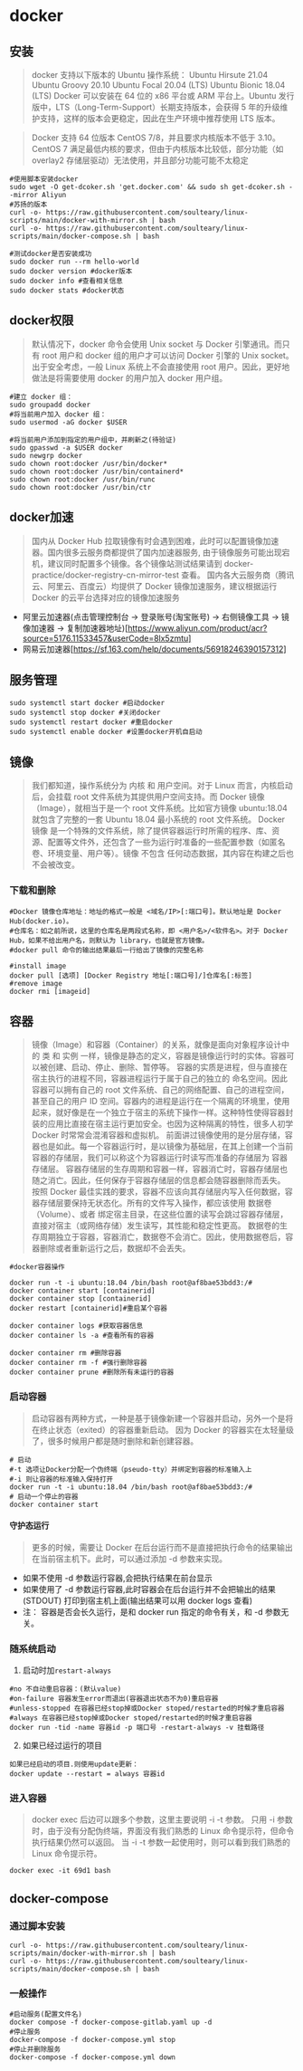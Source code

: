 # docker

## 安装

>docker 支持以下版本的 Ubuntu 操作系统：
Ubuntu Hirsute 21.04
Ubuntu Groovy 20.10
Ubuntu Focal 20.04 (LTS)
Ubuntu Bionic 18.04 (LTS)
Docker 可以安装在 64 位的 x86 平台或 ARM 平台上。Ubuntu 发行版中，LTS（Long-Term-Support）长期支持版本，会获得 5 年的升级维护支持，这样的版本会更稳定，因此在生产环境中推荐使用 LTS 版本。

> Docker 支持 64 位版本 CentOS 7/8，并且要求内核版本不低于 3.10。 CentOS 7 满足最低内核的要求，但由于内核版本比较低，部分功能（如 overlay2 存储层驱动）无法使用，并且部分功能可能不太稳定

```shell
#使用脚本安装docker
sudo wget -O get-dcoker.sh 'get.docker.com' && sudo sh get-dcoker.sh --mirror Aliyun
#苏扬的版本
curl -o- https://raw.githubusercontent.com/soulteary/linux-scripts/main/docker-with-mirror.sh | bash
curl -o- https://raw.githubusercontent.com/soulteary/linux-scripts/main/docker-compose.sh | bash

#测试docker是否安装成功
sudo docker run --rm hello-world
sudo docker version #docker版本
sudo docker info #查看相关信息
sudo docker stats #docker状态
```

## docker权限
>默认情况下，docker 命令会使用 Unix socket 与 Docker 引擎通讯。而只有 root 用户和 docker 组的用户才可以访问 Docker 引擎的 Unix socket。出于安全考虑，一般 Linux 系统上不会直接使用 root 用户。因此，更好地做法是将需要使用 docker 的用户加入 docker 用户组。
```shell
#建立 docker 组：
sudo groupadd docker
#将当前用户加入 docker 组：
sudo usermod -aG docker $USER

#将当前用户添加到指定的用户组中，并刷新之(待验证)
sudo gpasswd -a $USER docker 
sudo newgrp docker
sudo chown root:docker /usr/bin/docker*
sudo chown root:docker /usr/bin/containerd*
sudo chown root:docker /usr/bin/runc
sudo chown root:docker /usr/bin/ctr

```


## docker加速
> 国内从 Docker Hub 拉取镜像有时会遇到困难，此时可以配置镜像加速器。国内很多云服务商都提供了国内加速器服务,
由于镜像服务可能出现宕机，建议同时配置多个镜像。各个镜像站测试结果请到 docker-practice/docker-registry-cn-mirror-test 查看。
国内各大云服务商（腾讯云、阿里云、百度云）均提供了 Docker 镜像加速服务，建议根据运行 Docker 的云平台选择对应的镜像加速服务

* 阿里云加速器(点击管理控制台 -> 登录账号(淘宝账号) -> 右侧镜像工具 -> 镜像加速器 -> 复制加速器地址)[https://www.aliyun.com/product/acr?source=5176.11533457&userCode=8lx5zmtu]   
* 网易云加速器[https://sf.163.com/help/documents/56918246390157312]   


## 服务管理 
```shell
sudo systemctl start docker #启动docker
sudo systemctl stop docker #关闭docker
sudo systemctl restart docker #重启docker
sudo systemctl enable docker #设置docker开机自启动
```

## 镜像
>我们都知道，操作系统分为 内核 和 用户空间。对于 Linux 而言，内核启动后，会挂载 root 文件系统为其提供用户空间支持。而 Docker 镜像（Image），就相当于是一个 root 文件系统。比如官方镜像 ubuntu:18.04 就包含了完整的一套 Ubuntu 18.04 最小系统的 root 文件系统。
Docker 镜像 是一个特殊的文件系统，除了提供容器运行时所需的程序、库、资源、配置等文件外，还包含了一些为运行时准备的一些配置参数（如匿名卷、环境变量、用户等）。镜像 不包含 任何动态数据，其内容在构建之后也不会被改变。

### 下载和删除
```shell
#Docker 镜像仓库地址：地址的格式一般是 <域名/IP>[:端口号]。默认地址是 Docker Hub(docker.io)。
#仓库名：如之前所说，这里的仓库名是两段式名称，即 <用户名>/<软件名>。对于 Docker Hub，如果不给出用户名，则默认为 library，也就是官方镜像。
#docker pull 命令的输出结果最后一行给出了镜像的完整名称

#install image
docker pull [选项] [Docker Registry 地址[:端口号]/]仓库名[:标签] 
#remove image
docker rmi [imageid] 
```

## 容器
>镜像（Image）和容器（Container）的关系，就像是面向对象程序设计中的 类 和 实例 一样，镜像是静态的定义，容器是镜像运行时的实体。容器可以被创建、启动、停止、删除、暂停等。
容器的实质是进程，但与直接在宿主执行的进程不同，容器进程运行于属于自己的独立的 命名空间。因此容器可以拥有自己的 root 文件系统、自己的网络配置、自己的进程空间，甚至自己的用户 ID 空间。容器内的进程是运行在一个隔离的环境里，使用起来，就好像是在一个独立于宿主的系统下操作一样。这种特性使得容器封装的应用比直接在宿主运行更加安全。也因为这种隔离的特性，很多人初学 Docker 时常常会混淆容器和虚拟机。
前面讲过镜像使用的是分层存储，容器也是如此。每一个容器运行时，是以镜像为基础层，在其上创建一个当前容器的存储层，我们可以称这个为容器运行时读写而准备的存储层为 容器存储层。
容器存储层的生存周期和容器一样，容器消亡时，容器存储层也随之消亡。因此，任何保存于容器存储层的信息都会随容器删除而丢失。
按照 Docker 最佳实践的要求，容器不应该向其存储层内写入任何数据，容器存储层要保持无状态化。所有的文件写入操作，都应该使用 数据卷（Volume）、或者 绑定宿主目录，在这些位置的读写会跳过容器存储层，直接对宿主（或网络存储）发生读写，其性能和稳定性更高。
数据卷的生存周期独立于容器，容器消亡，数据卷不会消亡。因此，使用数据卷后，容器删除或者重新运行之后，数据却不会丢失。





```shell
#docker容器操作

docker run -t -i ubuntu:18.04 /bin/bash root@af8bae53bdd3:/#
docker container start [containerid]
docker container stop [containerid]
docker restart [containerid]#重启某个容器

docker container logs #获取容器信息
docker container ls -a #查看所有的容器

docker container rm #删除容器
docker container rm -f #强行删除容器
docker container prune #删除所有未运行的容器
```


### 启动容器
> 启动容器有两种方式，一种是基于镜像新建一个容器并启动，另外一个是将在终止状态（exited）的容器重新启动。 
因为 Docker 的容器实在太轻量级了，很多时候用户都是随时删除和新创建容器。

```shell
# 启动
#-t 选项让Docker分配一个伪终端（pseudo-tty）并绑定到容器的标准输入上     
#-i 则让容器的标准输入保持打开 
docker run -t -i ubuntu:18.04 /bin/bash root@af8bae53bdd3:/#
# 启动一个停止的容器
docker container start
```

#### 守护态运行
> 更多的时候，需要让 Docker 在后台运行而不是直接把执行命令的结果输出在当前宿主机下。此时，可以通过添加 -d 参数来实现。


- 如果不使用 -d 参数运行容器,会把执行结果在前台显示
- 如果使用了 -d 参数运行容器,此时容器会在后台运行并不会把输出的结果 (STDOUT) 打印到宿主机上面(输出结果可以用 docker logs 查看)
- 注： 容器是否会长久运行，是和 docker run 指定的命令有关，和 -d 参数无关。


### 随系统启动
1. 启动时加`restart-always`
```shell
#no 不自动重启容器：(默认value)
#on-failure 容器发生error而退出(容器退出状态不为0)重启容器
#unless-stopped 在容器已经stop掉或Docker stoped/restarted的时候才重启容器
#always 在容器已经stop掉或Docker stoped/restarted的时候才重启容器
docker run -tid -name 容器id -p 端口号 -restart-always -v 挂载路径
```
2. 如果已经过运行的项目
```shell
如果已经启动的项目.则使用update更新：
docker update --restart = always 容器id
```
### 进入容器
> docker exec 后边可以跟多个参数，这里主要说明 -i -t 参数。
只用 -i 参数时，由于没有分配伪终端，界面没有我们熟悉的 Linux 命令提示符，但命令执行结果仍然可以返回。
当 -i -t 参数一起使用时，则可以看到我们熟悉的 Linux 命令提示符。
```shell
docker exec -it 69d1 bash
```

## docker-compose
### 通过脚本安装
```shell
curl -o- https://raw.githubusercontent.com/soulteary/linux-scripts/main/docker-with-mirror.sh | bash
curl -o- https://raw.githubusercontent.com/soulteary/linux-scripts/main/docker-compose.sh | bash
```
### 一般操作
```shell
#启动服务(配置文件名)
docker compose -f docker-compose-gitlab.yaml up -d
#停止服务
docker-compose -f docker-compose.yml stop
#停止并删除服务
docker-compose -f docker-compose.yml down
```
